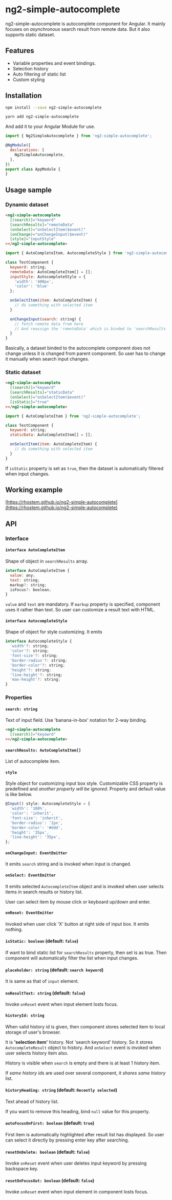 # ng2-simple-autocomplete

ng2-simple-autocomplete is autocomplete component for Angular. It mainly focuses on *asynchronous* search result from remote data. But it also supports static dataset. 


## Features

- Variable properties and event bindings.
- Selection history
- Auto filtering of static list
- Custom styling

## Installation

```bash
npm install --save ng2-simple-autocomplete
```

```bash
yarn add ng2-simple-autocomplete
```

And add it to your Angular Module for use.

```javascript
import { Ng2SimpleAutocomplete } from 'ng2-simple-autocomplete';

@NgModule({
  declarations: [
    Ng2SimpleAutocomplete,
  ],
})
export class AppModule {
}
```


## Usage sample

### Dynamic dataset

```html
<ng2-simple-autocomplete
  [(search)]="keyword"
  [searchResults]="remoteData"
  (onSelect)="onSelectItem($event)"
  (onChange)="onChangeInput($event)"
  [style]="inputStyle"
></ng2-simple-autocomplete>
```

```javascript
import { AutoCompleteItem, AutocompleteStyle } from 'ng2-simple-autocomplete';

class TestComponent {
  keyword: string;
  remoteData: AutoCompleteItem[] = [];
  inputStyle: AutocompleteStyle = {
    'width': '400px',
    'color': 'blue'
  };

  onSelectItem(item: AutoCompleteItem) {
    // do something with selected item
  }

  onChangeInput(search: string) {
    // fetch remote data from here
    // And reassign the 'remoteData' which is binded to 'searchResults' property.
  }
}
```

Basically, a dataset binded to the autocomplete component does not change unless it is changed from parent component. So user has to change it manually when search input changes.

### Static dataset

```html
<ng2-simple-autocomplete
  [(search)]="keyword"
  [searchResults]="staticData"
  (onSelect)="onSelectItem($event)"
  [isStatic]="true"
></ng2-simple-autocomplete>
```

```javascript
import { AutoCompleteItem } from 'ng2-simple-autocomplete';

class TestComponent {
  keyword: string;
  staticData: AutoCompleteItem[] = [];

  onSelectItem(item: AutoCompleteItem) {
    // do something with selected item
  }
}
```

If `isStatic` property is set as `true`, then the dataset is automatically filtered when input changes.


## Working example

[https://rhostem.github.io/ng2-simple-autocomplete](https://rhostem.github.io/ng2-simple-autocomplete)

## API

### Interface

#### `interface AutoCompleteItem`

Shape of object in `searchResults` array. 

```javascript
interface AutoCompleteItem {
  value: any;         
  text: string;       
  markup?: string;    
  isFocus?: boolean;  
}
```

`value` and `text` are mandatory. If `markup` property is specified, component uses it rather than text. So user can customize a result text with HTML.


####  `interface AutocompleteStyle`

Shape of object for style customizing. It emits 

```javascript
interface AutocompleteStyle {
  'width'?: string;
  'color'?: string;
  'font-size'?: string;
  'border-radius'?: string;
  'border-color'?: string;
  'height'?: string;
  'line-height'?: string;
  'max-height'?: string;
}
```

### Properties

#### `search: string`

Text of input field. Use 'banana-in-box' notation for 2-way binding.

```html
<ng2-simple-autocomplete
  [(search)]="keyowrd"
></ng2-simple-autocomplete>
```

#### `searchResults: AutoCompleteItem[]`

List of autocomplete item. 


#### `style`

Style object for customizing input box style. Customizable CSS property is predefined and *another property will be ignored*. Property and default value is like below.

```javascript
@Input() style: AutocompleteStyle = {
  'width': '100%',
  'color': 'inherit',
  'font-size': 'inherit',
  'border-radius': '2px',
  'border-color': '#ddd',
  'height': '35px',
  'line-height': '35px',
};
```

#### `onChangeInput: EventEmitter`

It emits `search` string and is invoked when input is changed. 


#### `onSelect: EventEmitter`

It emits selected `AutocompleteItem` object and is invoked when user selects items in search results or history list. 

User can select item by mouse click or keyboard up/down and enter.


#### `onReset: EventEmitter`

Invoked when user click 'X' button at right side of input box. It emits nothing.


#### `isStatic: boolean` (default: `false`)

If want to bind static list for `searchResults` property, then set is as true. Then component will automatically filter the list when input changes.


#### `placeholder: string` (default: `search keyword`)

It is same as that of `input` element.


#### `noResultText: string` (default: `false`)

Invoke `onReset` event when input element losts  focus.


#### `historyId: string`

When valid history id is given, then component stores selected item to local storage of user's browser. 

It is **'selection item'** history. Not 'search keyword' history. So it stores `AutocompleteResult` object to history. And `onSelect` event is invoked when user selects history item also.

History is visible when `search` is empty and there is at least 1 history item.

If *same history id*s are used over several component, it *shares same history* list.


#### `historyHeading: string` (default: `Recently selected`)

Text ahead of history list. 

If you want to remove this heading, bind `null` value for this property.


#### `autoFocusOnFirst: boolean` (default: `true`)

First item is automatically highlighted after result list has displayed. So user can select it directly by pressing enter key after searching.


#### `resetOnDelete: boolean` (default: `false`)

Invoke `onReset` event when user deletes input keyword by pressing backspace key.


#### `resetOnFocusOut: boolean` (default: `false`)

Invoke `onReset` event when input element in component losts focus.

